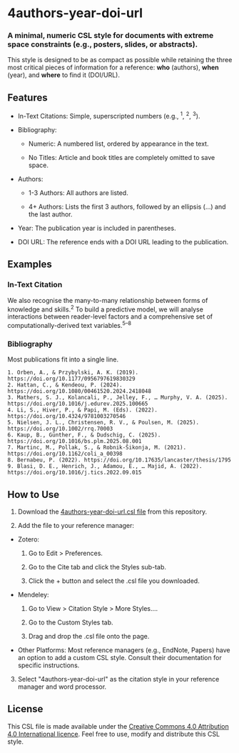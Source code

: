 # 4authors-year-doi-url

### A minimal, numeric CSL style for documents with extreme space constraints (e.g., posters, slides, or abstracts).

This style is designed to be as compact as possible while retaining the three most critical pieces of information for a reference: **who** (authors), **when** (year), and **where** to find it (DOI/URL). 

## Features

- In-Text Citations: Simple, superscripted numbers (e.g., <sup>1</sup>, <sup>2</sup>, <sup>3</sup>).

- Bibliography:

  - Numeric: A numbered list, ordered by appearance in the text.

  - No Titles: Article and book titles are completely omitted to save space.

- Authors:

  - 1-3 Authors: All authors are listed.

  - 4+ Authors: Lists the first 3 authors, followed by an ellipsis (…) and the last author.

- Year: The publication year is included in parentheses.

- DOI URL: The reference ends with a DOI URL leading to the publication.

## Examples

### In-Text Citation

We also recognise the many-to-many relationship between forms of knowledge and skills.<sup>2</sup> To build a predictive model, we will analyse interactions between reader-level factors and a comprehensive set of computationally-derived text variables.<sup>5–8</sup>

### Bibliography

Most publications fit into a single line. 

```
1. Orben, A., & Przybylski, A. K. (2019). https://doi.org/10.1177/0956797619830329
2. Hattan, C., & Kendeou, P. (2024). https://doi.org/10.1080/00461520.2024.2418048
3. Mathers, S. J., Kolancali, P., Jelley, F., … Murphy, V. A. (2025). https://doi.org/10.1016/j.edurev.2025.100665
4. Li, S., Hiver, P., & Papi, M. (Eds). (2022). https://doi.org/10.4324/9781003270546
5. Nielsen, J. L., Christensen, R. V., & Poulsen, M. (2025). https://doi.org/10.1002/rrq.70003
6. Kaup, B., Günther, F., & Dudschig, C. (2025). https://doi.org/10.1016/bs.plm.2025.08.001
7. Martinc, M., Pollak, S., & Robnik-Šikonja, M. (2021). https://doi.org/10.1162/coli_a_00398
8. Bernabeu, P. (2022). https://doi.org/10.17635/lancaster/thesis/1795
9. Blasi, D. E., Henrich, J., Adamou, E., … Majid, A. (2022). https://doi.org/10.1016/j.tics.2022.09.015
```

## How to Use

1. Download the [4authors-year-doi-url.csl file](https://github.com/pablobernabeu/4authors-year-doi-url/blob/main/4authors-year-doi-url) from this repository.

2. Add the file to your reference manager:

  - Zotero:

    1. Go to Edit > Preferences.

    2. Go to the Cite tab and click the Styles sub-tab.

    3. Click the + button and select the .csl file you downloaded.

  - Mendeley:

    1. Go to View > Citation Style > More Styles....

    2. Go to the Custom Styles tab.

    3. Drag and drop the .csl file onto the page.

  - Other Platforms: Most reference managers (e.g., EndNote, Papers) have an option to add a custom CSL style. Consult their documentation for specific instructions.

3. Select "4authors-year-doi-url" as the citation style in your reference manager and word processor.

## License

This CSL file is made available under the [Creative Commons 4.0 Attribution 4.0 International licence](/licence.md). Feel free to use, modify and distribute this CSL style.
